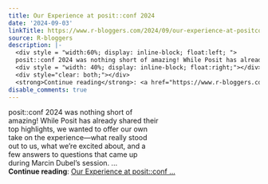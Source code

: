 ```yaml
---
title: Our Experience at posit::conf 2024
date: '2024-09-03'
linkTitle: https://www.r-bloggers.com/2024/09/our-experience-at-positconf-2024/
source: R-bloggers
description: |-
  <div style = "width:60%; display: inline-block; float:left; ">
  posit::conf 2024 was nothing short of amazing! While Posit has already shared their top highlights, we wanted to offer our own take on the experience—what really stood out to us, what we’re excited about, and a few answers to questions that came up during Marcin Dubel’s session. ...</div>
  <div style = "width: 40%; display: inline-block; float:right;"></div>
  <div style="clear: both;"></div>
  <strong>Continue reading</strong>: <a href="https://www.r-bloggers.com/2024/09/our-experience-at-positconf-2024/">Our Experience at posit::conf ...
disable_comments: true
---
```

<div style = "width:60%; display: inline-block; float:left; ">
posit::conf 2024 was nothing short of amazing! While Posit has already shared their top highlights, we wanted to offer our own take on the experience—what really stood out to us, what we’re excited about, and a few answers to questions that came up during Marcin Dubel’s session. ...</div>
<div style = "width: 40%; display: inline-block; float:right;"></div>
<div style="clear: both;"></div>
<strong>Continue reading</strong>: <a href="https://www.r-bloggers.com/2024/09/our-experience-at-positconf-2024/">Our Experience at posit::conf ...